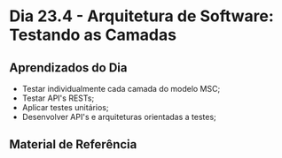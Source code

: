 # Dia 23.4 - Arquitetura de Software: Testando as Camadas

## Aprendizados do Dia

- Testar individualmente cada camada do modelo MSC;
- Testar API's RESTs;
- Aplicar testes unitários;
- Desenvolver API's e arquiteturas orientadas a testes;


## Material de Referência